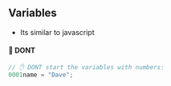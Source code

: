 ## Variables

- Its similar to javascript

#### 🔴 DONT

```javascript
// ✋ DONT start the variables with numbers:
0001name = "Dave";
```
